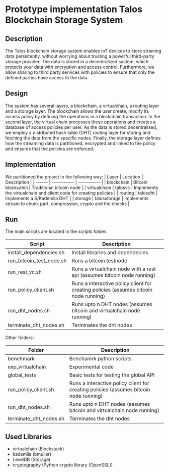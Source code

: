 # Prototype implementation Talos Blockchain Storage System

## Description
The Talos blockchain storage system enables IoT devices to store straming data persistently, 
without worrying about trusting a powerful third-party storage provider. The data is stored in a 
decentralized system, which protects your data with encryption and access control. Furthermore, 
we allow sharing to third party services with policies to ensure that only the defined parties have access 
to the data. 

## Design
The system has several layers, a blockchain, a virtualchain, a routing layer and a storage layer. The blockchain allows 
the user create, modify its access policy by defining the operations in a blockchain transaction. 
In the second layer, the virtual chain processes these operations and creates a database of access policies per user. 
As the data is stored decentralised, we employ a distributed hash table (DHT) routing layer for storing and fetching 
the data from the specific nodes. Finally, the storage layer defines how the streaming data is partitioned, encrypted 
and linked to the policy and ensures that the policies are enforced.

## Implementation 
We partitioned the project in the following way:
| Layer | Location | Description |
| ------ | ----------- | ----------- |
| blockchain    |  Bitcoin blockcahin  | Traditional bitcoin node |
| virtualchain | talosvc | Implements the virtualchain and client code for creating policies  |
| routing | talosdht | Implements a S/Kademlia DHT  |
| storage | talosstorage | Implements stream to chunk part, compression, crypto and the checks |

## Run

The main scripts are located in the scripts folder:

| Script | Description |
| ------ | ----------- |
| install_dependencies.sh  | Install libraries and dependecies |
| run_bitcoin_test_node.sh | Runs a bitcoin testnode |
| run_rest_vc.sh    | Runs a virtualchain node with a rest api (assumes bitcoin node running)|
| run_policy_client.sh   | Runs a interactive policy client for creating policies (assumes bitcoin node running)|
| run_dht_nodes.sh   | Runs upto n DHT nodes (assumes bitcoin and virtualchain node running)|
| terminate_dht_nodes.sh   | Terminates the dht nodes|

Other folders:

| Folder | Description |
| ------ | ----------- |
| benchmark | Benchamrk python scripts |
| exp_virtualchain | Experimental code |
| global_tests   | Basic tests for testing the global API |
| run_policy_client.sh   | Runs a interactive policy client for creating policies (assumes bitcoin node running)|
| run_dht_nodes.sh   | Runs upto n DHT nodes (assumes bitcoin and virtualchain node running)|
| terminate_dht_nodes.sh   | Terminates the dht nodes|


## Used Libraries 

- virtualchain (Blockstack)
- kademlia (bmuller)
- LevelDB (Storage)
- cryptography (Python crypto library (OpenSSL))